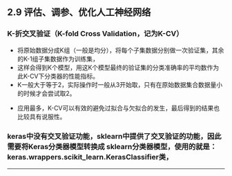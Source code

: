 ## 2.9 评估、调参、优化人工神经网络

### K-折交叉验证（K-fold Cross Validation，记为K-CV）

- 将原始数据分成K组（一般是均分），将每个子集数据分别做一次验证集，其余的K-1组子集数据作为训练集，
- 这样会得到K个模型，用这K个模型最终的验证集的分类准确率的平均数作为此K-CV下分类器的性能指标。
- K一般大于等于2，实际操作时一般从3开始取，只有在原始数据集合数据量小的时候才会尝试取2。
+  应用最多，K-CV可以有效的避免过拟合与欠拟合的发生，最后得到的结果也比较具有说服性。

### keras中没有交叉验证功能，sklearn中提供了交叉验证的功能，因此需要将Keras分类器模型转换成 sklearn分类器模型，使用的就是：keras.wrappers.scikit_learn.KerasClassifier类，
--------------------------------------------------------------------------------------------
